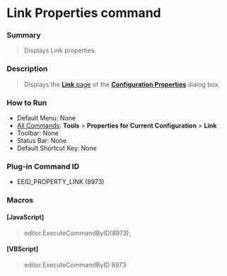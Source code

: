 # Link Properties command

### Summary

> Displays Link properties.

### Description

> Displays the [**Link** page](../../dlg/properties/link/index)
> of the **[Configuration Properties](../../dlg/properties/index)**
> dialog box.

### How to Run

- Default Menu: None
- [All Commands](all_commands): **Tools** >
**Properties for Current Configuration** \> **Link**
- Toolbar: None
- Status Bar: None
- Default Shortcut Key: None

### Plug-in Command ID

- EEID\_PROPERTY\_LINK (8973)

### Macros

#### \[JavaScript\]

> editor.ExecuteCommandByID(8973);

#### \[VBScript\]

> editor.ExecuteCommandByID 8973